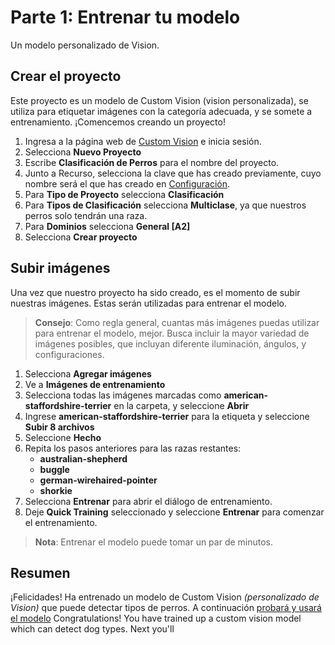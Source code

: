 # Parte 1: Entrenar tu modelo

Un modelo personalizado de Vision. 

## Crear el proyecto

Este proyecto es un modelo de Custom Vision (vision personalizada), se utiliza para etiquetar imágenes con la categoría adecuada, y se somete a entrenamiento. ¡Comencemos creando un proyecto!


1. Ingresa a la página web de [Custom Vision](https://www.customvision.ai?WT.mc_id=academic-49102-chrhar) e inicia sesión. 
4. Selecciona **Nuevo Proyecto**
5. Escribe **Clasificación de Perros** para el nombre del proyecto. 
6. Junto a Recurso, selecciona la clave que has creado previamente, cuyo nombre será el que has creado en [Configuración](setup-es.md).
7. Para **Tipo de Proyecto** selecciona **Clasificación**
9. Para **Tipos de Clasificación** selecciona  **Multiclase**, ya que nuestros perros solo tendrán una raza. 
10. Para **Dominios** selecciona **General \[A2\]**
11. Selecciona **Crear proyecto**

## Subir imágenes

Una vez que nuestro proyecto ha sido creado, es el momento de subir nuestras imágenes. Estas serán utilizadas para entrenar el modelo. 

> **Consejo**: Como regla general, cuantas más imágenes puedas utilizar para entrenar el modelo, mejor. Busca incluir la mayor variedad de imágenes posibles, que incluyan diferente iluminación, ángulos, y configuraciones.  


1. Selecciona **Agregar imágenes**
3. Ve a **Imágenes de entrenamiento**
4. Selecciona todas las imágenes marcadas como **american-staffordshire-terrier** en la carpeta, y seleccione **Abrir**
5. Ingrese **american-staffordshire-terrier** para la etiqueta y seleccione **Subir 8 archivos**
6. Seleccione **Hecho**
8. Repita los pasos anteriores para las razas restantes: 
    - **australian-shepherd**
    - **buggle**
    - **german-wirehaired-pointer**
    - **shorkie**
9. Selecciona **Entrenar** para abrir el diálogo de entrenamiento. 
10. Deje **Quick Training** seleccionado y seleccione **Entrenar** para comenzar el entrenamiento. 

> **Nota**: Entrenar el modelo puede tomar un par de minutos. 

## Resumen

¡Felicidades! Ha entrenado un modelo de Custom Vision _(personalizado de Vision)_ que puede detectar tipos de perros. A continuación [probará y usará el modelo](./predict-es.md)
Congratulations! You have trained up a custom vision model which can detect dog types. Next you'll 
